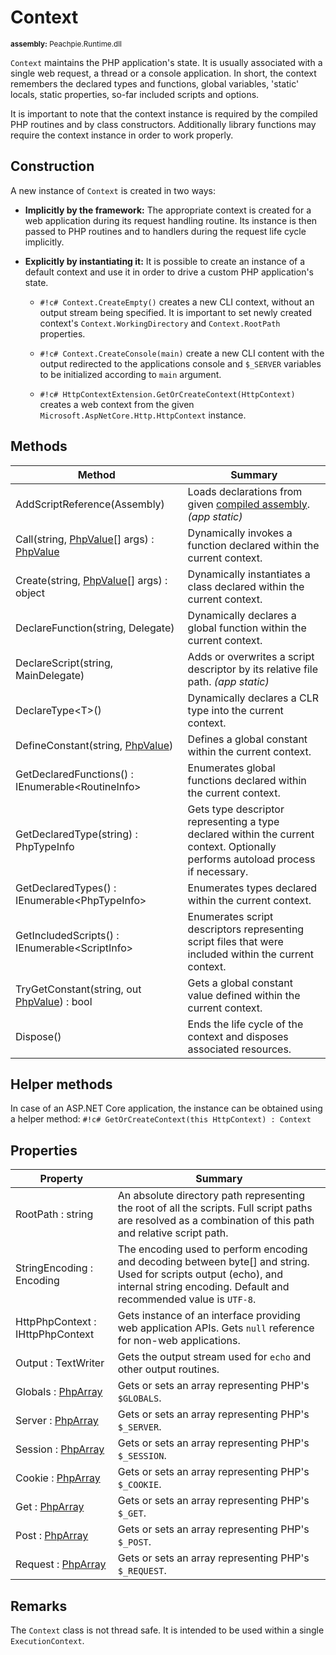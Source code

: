 # Context

<small>**assembly:** Peachpie.Runtime.dll</small>

`Context` maintains the PHP application's state. It is usually associated with a single web request, a thread or a console application. In short, the context remembers the declared types and functions, global variables, 'static' locals, static properties, so-far included scripts and options.

It is important to note that the context instance is required by the compiled PHP routines and by class constructors. Additionally library functions may require the context instance in order to work properly.

## Construction

A new instance of `Context` is created in two ways:

- **Implicitly by the framework:** The appropriate context is created for a web application during its request handling routine. Its instance is then passed to PHP routines and to handlers during the request life cycle implicitly.

- **Explicitly by instantiating it:** It is possible to create an instance of a default context and use it in order to drive a custom PHP application's state.

  - `#!c# Context.CreateEmpty()` creates a new CLI context, without an output stream being specified. It is important to set newly created context's `Context.WorkingDirectory` and `Context.RootPath` properties.

  - `#!c# Context.CreateConsole(main)` create a new CLI content with the output redirected to the applications console and `$_SERVER` variables to be initialized according to `main` argument.

  - `#!c# HttpContextExtension.GetOrCreateContext(HttpContext)` creates a web context from the given `Microsoft.AspNetCore.Http.HttpContext` instance.

## Methods

Method | Summary
---    | ---
AddScriptReference(Assembly) | Loads declarations from given [compiled assembly](/api/assembly/compiled-assembly). *(app static)*
Call(string, [PhpValue](/api/ref/phpvalue/)[] args) : [PhpValue](/api/ref/phpvalue/) | Dynamically invokes a function declared within the current context.
Create(string, [PhpValue](/api/ref/phpvalue/)[] args) : object | Dynamically instantiates a class declared within the current context.
DeclareFunction(string, Delegate) | Dynamically declares a global function within the current context.
DeclareScript(string, MainDelegate) | Adds or overwrites a script descriptor by its relative file path. *(app static)*
DeclareType&lt;T&gt;() | Dynamically declares a CLR type into the current context.
DefineConstant(string, [PhpValue](/api/ref/phpvalue/)) | Defines a global constant within the current context.
GetDeclaredFunctions() : IEnumerable&lt;RoutineInfo&gt; | Enumerates global functions declared within the current context.
GetDeclaredType(string) : PhpTypeInfo | Gets type descriptor representing a type declared within the current context. Optionally performs autoload process if necessary.
GetDeclaredTypes() : IEnumerable&lt;PhpTypeInfo&gt; | Enumerates types declared within the current context.
GetIncludedScripts() : IEnumerable&lt;ScriptInfo&gt; | Enumerates script descriptors representing script files that were included within the current context.
TryGetConstant(string, out [PhpValue](/api/ref/phpvalue/)) : bool | Gets a global constant value defined within the current context.
Dispose() | Ends the life cycle of the context and disposes associated resources.

## Helper methods

In case of an ASP.NET Core application, the instance can be obtained using a helper method: `#!c# GetOrCreateContext(this HttpContext) : Context`

## Properties

Property | Summary
---      | ---
RootPath : string | An absolute directory path representing the root of all the scripts. Full script paths are resolved as a combination of this path and relative script path.
StringEncoding : Encoding | The encoding used to perform encoding and decoding between byte[] and string. Used for scripts output (echo), and internal string encoding. Default and recommended value is `UTF-8`.
HttpPhpContext : IHttpPhpContext | Gets instance of an interface providing web application APIs. Gets `null` reference for non-web applications.
Output : TextWriter | Gets the output stream used for `echo` and other output routines.
Globals : [PhpArray](/api/ref/phparray/) | Gets or sets an array representing PHP's `$GLOBALS`.
Server : [PhpArray](/api/ref/phparray/) | Gets or sets an array representing PHP's `$_SERVER`.
Session : [PhpArray](/api/ref/phparray/) | Gets or sets an array representing PHP's `$_SESSION`.
Cookie : [PhpArray](/api/ref/phparray/) | Gets or sets an array representing PHP's `$_COOKIE`.
Get : [PhpArray](/api/ref/phparray/) | Gets or sets an array representing PHP's `$_GET`.
Post : [PhpArray](/api/ref/phparray/) | Gets or sets an array representing PHP's `$_POST`.
Request : [PhpArray](/api/ref/phparray/) | Gets or sets an array representing PHP's `$_REQUEST`.

## Remarks

The `Context` class is not thread safe. It is intended to be used within a single `ExecutionContext`.
